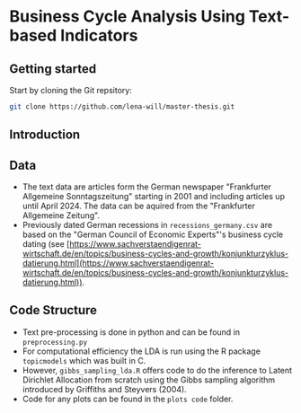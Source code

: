 # Business Cycle Analysis Using Text-based Indicators

## Getting started
Start by cloning the Git repsitory: 
```sh
git clone https://github.com/lena-will/master-thesis.git
```

## Introduction

## Data
+ The text data are articles form the German newspaper "Frankfurter Allgemeine Sonntagszeitung" starting in 2001 and including articles up until April 2024. The data can be aquired from the "Frankfurter Allgemeine Zeitung".
+ Previously dated German recessions in ```recessions_germany.csv``` are based on the "German Council of Economic Experts"'s business cycle dating (see [https://www.sachverstaendigenrat-wirtschaft.de/en/topics/business-cycles-and-growth/konjunkturzyklus-datierung.html](https://www.sachverstaendigenrat-wirtschaft.de/en/topics/business-cycles-and-growth/konjunkturzyklus-datierung.html)).

## Code Structure
+ Text pre-processing is done in python and can be found in ```preprocessing.py```
+ For computational efficiency the LDA is run using the R package ```topicmodels``` which was built in C.
+ However, ```gibbs_sampling_lda.R``` offers code to do the inference to Latent Dirichlet Allocation from scratch using the Gibbs sampling algorithm introduced by Griffiths and Steyvers (2004).
+ Code for any plots can be found in the ```plots code``` folder. 
